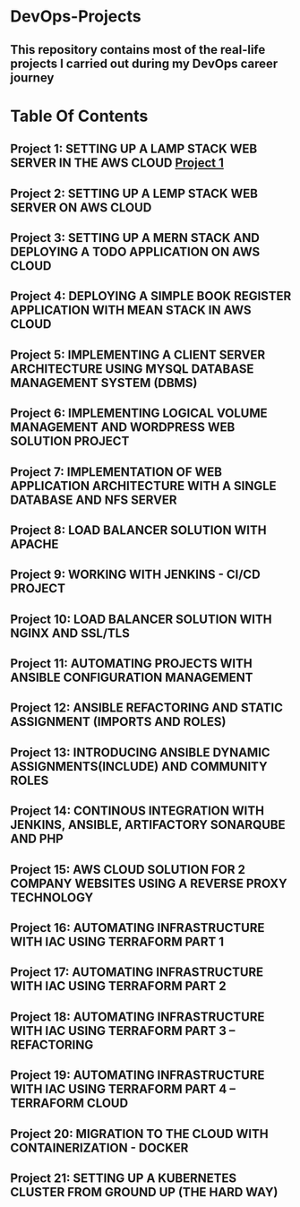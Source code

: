 # DevOps-Projects


## This repository contains most of the real-life projects I carried out during my DevOps career journey

# Table Of Contents
## Project 1: SETTING UP A LAMP STACK WEB SERVER IN THE AWS CLOUD [Project 1](https://github.com/Suleiman223/DevOps-Projects/blob/main/Project%201-Web%20Stack%20Implementation.md)

## Project 2: SETTING UP A LEMP STACK WEB SERVER ON AWS CLOUD

## Project 3: SETTING UP A MERN STACK AND DEPLOYING A TODO APPLICATION ON AWS CLOUD

## Project 4: DEPLOYING A SIMPLE BOOK REGISTER APPLICATION WITH MEAN STACK IN AWS CLOUD

## Project 5: IMPLEMENTING A CLIENT SERVER ARCHITECTURE USING MYSQL DATABASE MANAGEMENT SYSTEM (DBMS)

## Project 6: IMPLEMENTING LOGICAL VOLUME MANAGEMENT AND WORDPRESS WEB SOLUTION PROJECT

## Project 7: IMPLEMENTATION OF WEB APPLICATION ARCHITECTURE WITH A SINGLE DATABASE AND NFS SERVER

## Project 8: LOAD BALANCER SOLUTION WITH APACHE

## Project 9: WORKING WITH JENKINS - CI/CD PROJECT

## Project 10: LOAD BALANCER SOLUTION WITH NGINX AND SSL/TLS

## Project 11: AUTOMATING PROJECTS WITH ANSIBLE CONFIGURATION MANAGEMENT

## Project 12: ANSIBLE REFACTORING AND STATIC ASSIGNMENT (IMPORTS AND ROLES)

## Project 13: INTRODUCING ANSIBLE DYNAMIC ASSIGNMENTS(INCLUDE) AND COMMUNITY ROLES

## Project 14: CONTINOUS INTEGRATION WITH JENKINS, ANSIBLE, ARTIFACTORY SONARQUBE AND PHP

## Project 15: AWS CLOUD SOLUTION FOR 2 COMPANY WEBSITES USING A REVERSE PROXY TECHNOLOGY

## Project 16: AUTOMATING INFRASTRUCTURE WITH IAC USING TERRAFORM PART 1

## Project 17: AUTOMATING INFRASTRUCTURE WITH IAC USING TERRAFORM PART 2

## Project 18: AUTOMATING INFRASTRUCTURE WITH IAC USING TERRAFORM PART 3 – REFACTORING

## Project 19: AUTOMATING INFRASTRUCTURE WITH IAC USING TERRAFORM PART 4 – TERRAFORM CLOUD

## Project 20: MIGRATION TO THE CLOUD WITH CONTAINERIZATION - DOCKER

## Project 21: SETTING UP A KUBERNETES CLUSTER FROM GROUND UP (THE HARD WAY)
